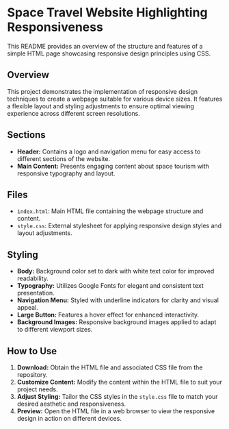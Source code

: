 
# Space Travel Website Highlighting Responsiveness

This README provides an overview of the structure and features of a simple HTML page showcasing responsive design principles using CSS.



## Overview
This project demonstrates the implementation of responsive design techniques to create a webpage suitable for various device sizes. It features a flexible layout and styling adjustments to ensure optimal viewing experience across different screen resolutions.
## Sections

- **Header:** Contains a logo and navigation menu for easy access to different sections of the website.
- **Main Content:** Presents engaging content about space tourism with responsive typography and layout.
## Files
- `index.html`: Main HTML file containing the webpage structure and content.
- `style.css`: External stylesheet for applying responsive design styles and layout adjustments.
## Styling
- **Body:** Background color set to dark with white text color for improved readability.
- **Typography:** Utilizes Google Fonts for elegant and consistent text presentation.
- **Navigation Menu:** Styled with underline indicators for clarity and visual appeal.
- **Large Button:** Features a hover effect for enhanced interactivity.
- **Background Images:** Responsive background images applied to adapt to different viewport sizes.

## How to Use
1. **Download:** Obtain the HTML file and associated CSS file from the repository.
2. **Customize Content:** Modify the content within the HTML file to suit your project needs.
3. **Adjust Styling:** Tailor the CSS styles in the `style.css` file to match your desired aesthetic and responsiveness.
4. **Preview:** Open the HTML file in a web browser to view the responsive design in action on different devices.